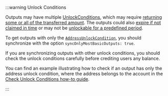 :::warning Unlock Conditions

Outputs may have multiple [UnlockConditions](https://wiki.iota.org/shimmer/tips/tips/TIP-0018/#unlock-conditions), which may require [returning some or all of the transferred amount](https://wiki.iota.org/shimmer/tips/tips/TIP-0018/#storage-deposit-return-unlock-condition). The outputs could also [expire if not claimed in time](https://wiki.iota.org/shimmer/tips/tips/TIP-0018/#expiration-unlock-condition) or may not be [unlockable for a predefined period](https://wiki.iota.org/shimmer/tips/tips/TIP-0018/#timelock-unlock-condition).

To get outputs with only the [`AddressUnlockCondition`](https://wiki.iota.org/shimmer/tips/tips/TIP-0018/#address-unlock-condition), you should synchronize with the option `syncOnlyMostBasicOutputs: true`.

If you are synchronizing outputs with other unlock conditions, you should check the unlock conditions carefully before crediting users any balance.

You can find an example illustrating how to check if an output has only the address unlock condition, where the address belongs to the account in the [Check Unlock Conditions how-to guide](https://wiki.iota.org/shimmer/iota-sdk/how-tos/outputs/unlock-conditions/).

:::
